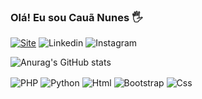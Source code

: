 ### Olá! Eu sou Cauã Nunes 🖐️
[![Site](https://img.shields.io/website?label=dataconsulting.com&style=for-the-badge&url=https://darkseagreen-dog-564912.hostingersite.com)](https://darkseagreen-dog-564912.hostingersite.com)
![Linkedin](https://img.shields.io/badge/LinkedIn-0077B5?style=for-the-badge&logo=linkedin&logoColor=white)
![Instagram](https://img.shields.io/badge/Instagram-E4405F?style=for-the-badge&logo=instagram&logoColor=white)

![Anurag's GitHub stats](https://github-readme-stats.vercel.app/api?username=CauaSilvaNunes&show_icons=true&theme=radical)
<div style="display:inline-block">
    <img align="center" alt="PHP" src="https://img.shields.io/badge/PHP-777BB4?style=for-the-badge&logo=php&logoColor=white">
    <img align="center" alt="Python" src="https://img.shields.io/badge/Python-14354C?style=for-the-badge&logo=python&logoColor=white">
    <img align="center" alt="Html" src="https://img.shields.io/badge/HTML-239120?style=for-the-badge&logo=html5&logoColor=white">
    <img align="center" alt="Bootstrap" src="https://img.shields.io/badge/Bootstrap-563D7C?style=for-the-badge&logo=bootstrap&logoColor=white">
    <img align="center" alt="Css" src="https://img.shields.io/badge/CSS-239120?&style=for-the-badge&logo=css3&logoColor=white">
</div>
